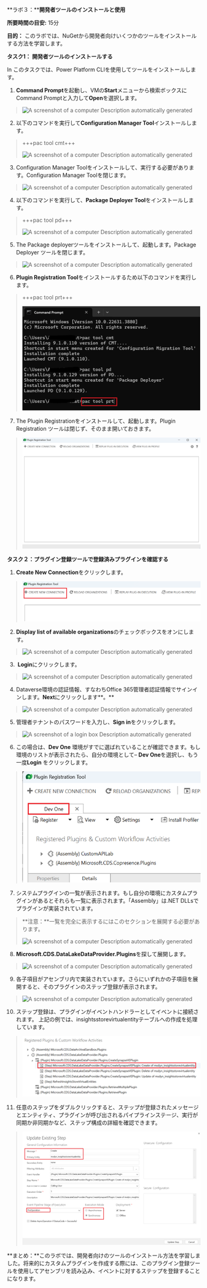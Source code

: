 **ラボ３：****開発者ツールのインストールと使用**

**所要時間の目安:** 15分

**目的：**
このラボでは、NuGetから開発者向けいくつかのツールをインストールする方法を学習します。

**タスク1： 開発者ツールのインストールする**

In このタスクでは、Power Platform
CLIを使用してツールをインストールします。

1.  **Command
    Prompt**を起動し、VMの**Start**メニューから検索ボックスにCommand
    Promptと入力して**Open**を選択します。

> ![A screenshot of a computer Description automatically
> generated](./media/image1.png)

2.  以下のコマンドを実行して**Configuration Manager
    Tool**インストールします。

> +++pac tool cmt+++
>
> ![A screenshot of a computer Description automatically
> generated](./media/image2.png)

3.  Configuration Manager
    Toolをインストールして、実行する必要があります。Configuration
    Manager Toolを閉じます。

> ![A screenshot of a computer Description automatically
> generated](./media/image3.png)

4.  以下のコマンドを実行して、**Package Deployer
    Tool**をインストールします。

> +++pac tool pd+++
>
> ![A screenshot of a computer Description automatically
> generated](./media/image4.png)

5.  The Package deployerツールをインストールして、起動します。Package
    Deployer ツールを閉じます。

> ![A screenshot of a computer Description automatically
> generated](./media/image5.png)

6.  **Plugin Registration
    Tool**をインストールするため以下のコマンドを実行します。

> +++pac tool prt+++
>
> ![](./media/image6.png)

7.  The Plugin Registrationをインストールして、起動します。Plugin
    Registration ツールは閉じず、そのまま開いておきます。

> ![](./media/image7.png)

**タスク２：プラグイン登録ツールで登録済みプラグインを確認する**

1.  **Create New Connection**をクリックします。

> ![](./media/image8.png)

2.  **Display list of available
    organizations**のチェックボックスをオンにします。

> ![A screenshot of a computer Description automatically
> generated](./media/image9.png)

3.   **Login**にクリックします。 

> ![A screenshot of a computer Description automatically
> generated](./media/image10.png)

4.  Dataverse環境の認証情報、すなわちOffice
    365管理者認証情報でサインインします。**Next**にクリックします**。**

> ![A screenshot of a computer Description automatically
> generated](./media/image11.png)

5.  管理者テナントのパスワードを入力し、**Sign in**をクリックします。

> ![A screenshot of a login box Description automatically
> generated](./media/image12.png)

6.  この場合は、**Dev One**
    環境がすでに選ばれていることが確認できます。もし環境のリストが表示されたら、自分の環境として–
    **Dev One**を選択し、もう一度**Login** をクリックします。

> ![](./media/image13.png)

7.  システムプラグインの一覧が表示されます。もし自分の環境にカスタムプラグインがあるとそれらも一覧に表示されます。「Assembly」は.NET
    DLLsでプラグインが実装されています。

> **注意：**一覧を完全に表示するにはこのセクションを展開する必要があります。
>
> ![A screenshot of a computer Description automatically
> generated](./media/image14.png)

8.  **Microsoft.CDS.DataLakeDataProvider.Plugins**を探して展開します。

> ![A screenshot of a computer Description automatically
> generated](./media/image15.png)

9.  各子項目がアセンブリ内で実装されています。さらにいずれかの子項目を展開すると、そのプラグインのステップ登録が表示されます。

> ![A screenshot of a computer Description automatically
> generated](./media/image16.png)

10. ステップ登録は、プラグインがイベントハンドラーとしてイベントに接続されます。
    上記の例では、insightsstorevirtualentityテーブルへの作成を処理しています。

> ![](./media/image17.png)

11. 任意のステップをダブルクリックすると、ステップが登録されたメッセージとエンティティ、プラグインが呼び出されるパイプラインステージ、実行が同期か非同期かなど、ステップ構成の詳細を確認できます。

> ![](./media/image18.png)

**まとめ：**このラボでは、開発者向けのツールのインストール方法を学習しました。将来的にカスタムプラグインを作成する際には、このプラグイン登録ツールを使用してアセンブリを読み込み、イベントに対するステップを登録することになります。
